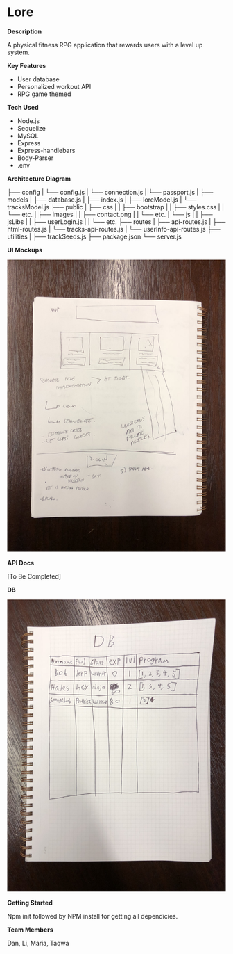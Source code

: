 # Lore
**Description**

A physical fitness RPG application that rewards users with a level up system.

**Key Features**

- User database
- Personalized workout API
- RPG game themed

**Tech Used**

- Node.js
- Sequelize
- MySQL
- Express
- Express-handlebars
- Body-Parser
- .env

**Architecture Diagram**

├── config
|     └── config.js
|     └── connection.js
|     └── passport.js
|
├── models
|     ├── database.js
|     ├── index.js
|     ├── loreModel.js
|     └── tracksModel.js
├── public
|     ├── css
|     |   ├── bootstrap
|     |   ├── styles.css
|     |   └── etc.
|     ├── images
|     |   ├── contact.png
|     |   └── etc.
|     └── js
|     |   ├── jsLibs
|     |   ├── userLogin.js
|     |   └── etc.
├── routes
|     ├── api-routes.js
|     ├── html-routes.js
|     └── tracks-api-routes.js
|     └── userInfo-api-routes.js
├── utilities
|     ├── trackSeeds.js
├── package.json
└── server.js

**UI Mockups**

![ui_mu](app/public/img/ui_mu.jpeg)

**API Docs**

[To Be Completed]

**DB**

![db_sketch](app/public/img/db_sketch.jpeg)

**Getting Started**

Npm init followed by NPM install for getting all dependicies.

**Team Members**

Dan, Li, Maria, Taqwa
